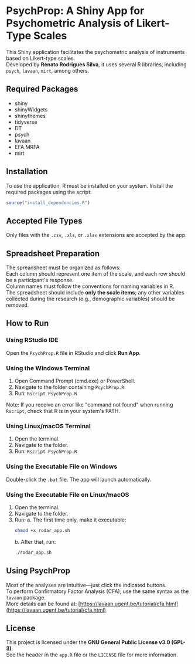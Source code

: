 # PsychProp: A Shiny App for Psychometric Analysis of Likert-Type Scales

This Shiny application facilitates the psychometric analysis of instruments based on Likert-type scales.  
Developed by **Renato Rodrigues Silva**, it uses several R libraries, including `psych`, `lavaan`, `mirt`, among others.

## Required Packages

- shiny  
- shinyWidgets  
- shinythemes  
- tidyverse  
- DT  
- psych  
- lavaan  
- EFA.MRFA  
- mirt

## Installation

To use the application, R must be installed on your system. Install the required packages using the script:

```r
source("install_dependencies.R")
```

## Accepted File Types

Only files with the `.csv`, `.xls`, or `.xlsx` extensions are accepted by the app.

## Spreadsheet Preparation

The spreadsheet must be organized as follows:  
Each column should represent one item of the scale, and each row should be a participant's response.  
Column names must follow the conventions for naming variables in R.  
The spreadsheet should include **only the scale items**; any other variables collected during the research (e.g., demographic variables) should be removed.

## How to Run

### Using RStudio IDE

Open the `PsychProp.R` file in RStudio and click **Run App**.

### Using the Windows Terminal

1. Open Command Prompt (cmd.exe) or PowerShell.  
2. Navigate to the folder containing `PsychProp.R`.  
3. Run: `Rscript PsychProp.R`

Note: If you receive an error like "command not found" when running `Rscript`, check that R is in your system's PATH.

### Using Linux/macOS Terminal

1. Open the terminal.  
2. Navigate to the folder.  
3. Run: `Rscript PsychProp.R`

### Using the Executable File on Windows

Double-click the `.bat` file. The app will launch automatically.

### Using the Executable File on Linux/macOS

1. Open the terminal.  
2. Navigate to the folder.  
3. Run:
   a. The first time only, make it executable:
   ```bash
   chmod +x rodar_app.sh
   ```
   b. After that, run:
   ```bash
   ./rodar_app.sh
   ```

## Using PsychProp

Most of the analyses are intuitive—just click the indicated buttons.  
To perform Confirmatory Factor Analysis (CFA), use the same syntax as the `lavaan` package.  
More details can be found at: [https://lavaan.ugent.be/tutorial/cfa.html](https://lavaan.ugent.be/tutorial/cfa.html)

## License

This project is licensed under the **GNU General Public License v3.0 (GPL-3)**.  
See the header in the `app.R` file or the `LICENSE` file for more information.
